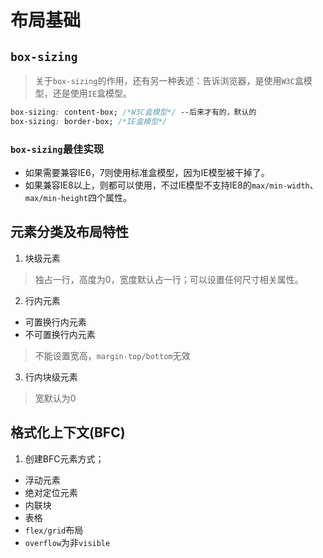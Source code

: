 # 布局基础
## `box-sizing`
> 关于`box-sizing`的作用，还有另一种表述：告诉浏览器，是使用`W3C`盒模型，还是使用`IE`盒模型。
```css
box-sizing: content-box; /*W3C盒模型*/ --后来才有的，默认的
box-sizing: border-box; /*IE盒模型*/
```
### `box-sizing`最佳实现
- 如果需要兼容IE6，7则使用标准盒模型，因为IE模型被干掉了。
- 如果兼容IE8以上，则都可以使用，不过IE模型不支持IE8的`max/min-width`、`max/min-height`四个属性。

## 元素分类及布局特性
1. 块级元素
> 独占一行，高度为0，宽度默认占一行；可以设置任何尺寸相关属性。

2. 行内元素
- 可置换行内元素
- 不可置换行内元素
> 不能设置宽高，`margin-top/bottom`无效

3. 行内块级元素
> 宽默认为0

## 格式化上下文(BFC)
1. 创建BFC元素方式；
- 浮动元素
- 绝对定位元素
- 内联块
- 表格
- `flex/grid`布局
- `overflow`为非`visible`